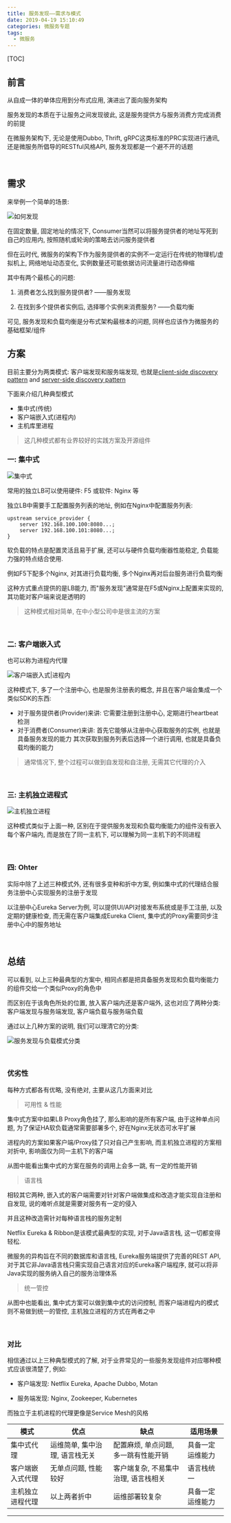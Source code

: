 ```yaml
---
title: 服务发现——需求与模式
date: 2019-04-19 15:10:49
categories: 微服务专题
tags:
  - 微服务
---
```


[TOC]

## **前言**

从自成一体的单体应用到分布式应用, 演进出了面向服务架构

<!-- more --> 

服务发现的本质在于让服务之间发现彼此, 这是服务提供方与服务消费方完成消费的前提

在微服务架构下, 无论是使用Dubbo, Thrift, gRPC这类标准的PRC实现进行通讯, 还是微服务所倡导的RESTful风格API, 服务发现都是一个避不开的话题

<br>

## **需求**

来举例一个简单的场景: 

![如何发现](https://ww1.sinaimg.cn/large/007rAy9hgy1g27wnuamejj30ei08gglr.jpg)

在固定数量, 固定地址的情况下, Consumer当然可以将服务提供者的地址写死到自己的应用内, 按照随机或轮询的策略去访问服务提供者

但在云时代, 微服务的架构下作为服务提供者的实例不一定运行在传统的物理机/虚拟机上, 网络地址动态变化, 实例数量还可能依据访问流量进行动态伸缩

其中有两个最核心的问题: 

1. 消费者怎么找到服务提供者? ——服务发现

2. 在找到多个提供者实例后, 选择哪个实例来消费服务?  ——负载均衡

可见, 服务发现和负载均衡是分布式架构最根本的问题, 同样也应该作为微服务的基础框架/组件



## **方案**

目前主要分为两类模式: 客户端发现和服务端发现, 也就是[client-side discovery pattern](https://microservices.io/patterns/client-side-discovery.html) and [server-side discovery pattern](https://microservices.io/patterns/server-side-discovery.html)

下面来介绍几种典型模式

- 集中式(传统)
- 客户端嵌入式(进程内)
- 主机库里进程

> 这几种模式都有业界较好的实践方案及开源组件

### 一: 集中式

![集中式](https://ww1.sinaimg.cn/large/007rAy9hgy1g27r92yyb9j30dv05jq2w.jpg)

常用的独立LB可以使用硬件: F5 或软件: Nginx 等

独立LB中需要手工配置服务列表的地址, 例如在Nginx中配置服务列表: 
```
upstream service_provider {
	server 192.168.100.100:8080...;
	server 192.168.100.101:8080...;
}
```

软负载的特点是配置灵活且易于扩展, 还可以与硬件负载均衡器性能稳定, 负载能力强的特点结合使用.

例如F5下配多个Nginx, 对其进行负载均衡, 多个Nginx再对后台服务进行负载均衡

这种方式重点提供的是LB能力, 而"服务发现"通常是在F5或Nginx上配置来实现的, 其功能对客户端来说是透明的

> 这种模式相对简单, 在中小型公司中是很主流的方案

<br>

### 二: 客户端嵌入式

也可以称为进程内代理

![客户端嵌入式|进程内](https://ww1.sinaimg.cn/large/007rAy9hgy1g27ra0qaqrj30dg07gaa7.jpg)

这种模式下, 多了一个注册中心, 也是服务注册表的概念, 并且在客户端会集成一个类似SDK的东西: 
- 对于服务提供者(Provider)来讲: 它需要注册到注册中心, 定期进行heartbeat检测
- 对于消费者(Consumer)来讲: 首先它能够从注册中心获取服务的实例, 也就是具备服务发现的能力
  其次获取到服务列表后选择一个进行调用, 也就是具备负载均衡的能力

> 通常情况下, 整个过程可以做到自发现和自注册, 无需其它代理的介入

<br>

### 三: 主机独立进程式

![主机独立进程](https://ww1.sinaimg.cn/large/007rAy9hgy1g27ranhrn4j30em088jrl.jpg)

这种模式类似于上面一种, 区别在于提供服务发现和负载均衡能力的组件没有嵌入每个客户端内, 而是放在了同一主机下, 可以理解为同一主机下的不同进程

<br>

### 四: Ohter

实际中除了上述三种模式外, 还有很多变种和折中方案, 例如集中式的代理结合服务注册中心实现服务的注册于发现

以注册中心Eureka Server为例, 可以提供UI/API对接发布系统或是手工注册, 以及定期的健康检查, 而无需在客户端集成Eureka Client, 集中式的Proxy需要同步注册中心中的服务地址

<br>

## **总结**

可以看到, 以上三种最典型的方案中, 相同点都是把具备服务发现和负载均衡能力的组件交给一个类似Proxy的角色中

而区别在于该角色所处的位置, 放入客户端内还是客户端外, 这也对应了两种分类: 客户端发现与服务端发现, 客户端负载与服务端负载

通过以上几种方案的说明, 我们可以理清它的分类: 

![服务发现与负载模式分类](https://i.loli.net/2019/04/19/5cb9842eeb691.png)

<br>

### 优劣性

每种方式都各有优略, 没有绝对, 主要从这几方面来对比

> 可用性 & 性能

集中式方案中如果LB Proxy角色挂了, 那么影响的是所有客户端, 由于这种单点问题, 为了保证HA软负载通常需要部署多个, 好在Nginx无状态可水平扩展

进程内的方案如果客户端/Proxy挂了只对自己产生影响, 而主机独立进程的方案相对折中, 影响面仅为同一主机下的客户端

从图中能看出集中式的方案在服务的调用上会多一跳, 有一定的性能开销

> 语言栈

相较其它两种, 嵌入式的客户端需要对针对客户端做集成和改造才能实现自注册和自发现, 说的难听点就是需要对服务有一定的侵入

并且这种改造需针对每种语言栈的服务定制

Netflix Eureka & Ribbon是该模式最典型的实现, 对于Java语言栈, 这一切都变得轻松. 

微服务的异构旨在不同的数据库和语言栈, Eureka服务端提供了完善的REST API, 对于其它非Java语言栈只需实现自己语言对应的Eureka客户端程序, 就可以将非Java实现的服务纳入自己的服务治理体系

> 统一管控

从图中也能看出, 集中式方案可以做到集中式的访问控制, 而客户端进程内的模式则不易做到统一的管控, 主机独立进程的方式在两者之中



<br>

### 对比

相信通过以上三种典型模式的了解, 对于业界常见的一些服务发现组件对应哪种模式应该很清楚了, 例如: 

- 客户端发现: Netflix Eureka, Apache Dubbo, Motan

- 服务端发现: Nginx, Zookeeper, Kubernetes

而独立于主机进程的代理更像是Service Mesh的风格


| 模式             | 优点                           | 缺点                                 | 适用场景         |
| ---------------- | ------------------------------ | ------------------------------------ | ---------------- |
| 集中式代理       | 运维简单, 集中治理, 语言栈无关 | 配置麻烦, 单点问题, 多一跳有性能开销 | 具备一定运维能力 |
| 客户端嵌入式代理 | 无单点问题, 性能较好           | 客户端复杂, 不易集中治理, 语言栈相关 | 语言栈统一       |
| 主机独立进程代理 | 以上两者折中                   | 运维部署较复杂                       | 具备一定运维能力 |






---

<br>
